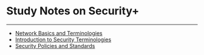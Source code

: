 # Study Notes on Security+
---
* [Network Basics and Terminologies](network-basics.md)
* [Introduction to Security Terminologies](security-basics.md)
* [Security Policies and Standards](security-policies.md)
